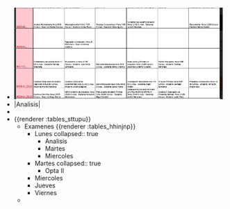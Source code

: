 - ![image.png](../assets/image_1643061761054_0.png)
- |Analisis|
-
- {{renderer :tables_sttupu}}
	- Examenes {{renderer :tables_hhinjnp}}
		- Lunes
		  collapsed:: true
			- Analisis
			- Martes
			- Miercoles
		- Martes
		  collapsed:: true
			- Opta II
		- Miercoles
		- Jueves
		- Viernes
	-